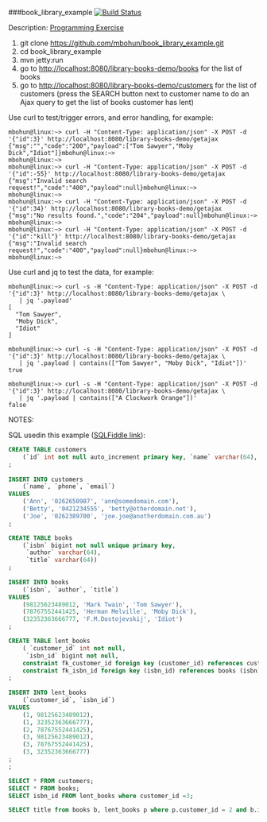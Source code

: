 ###book_library_example [![Build Status](https://travis-ci.org/mbohun/book_library_example.svg?branch=master)](https://travis-ci.org/mbohun/book_library_example)

Description: [Programming Exercise](issues#1)

1. git clone https://github.com/mbohun/book_library_example.git
2. cd book_library_example
3. mvn jetty:run
4. go to [http://localhost:8080/library-books-demo/books](http://localhost:8080/library-books-demo/books) for the list of books
5. go to [http://localhost:8080/library-books-demo/customers](http://localhost:8080/library-books-demo/customers) for the list of customers (press the SEARCH button next to customer name to do an Ajax query to get the list of books customer has lent)

Use curl to test/trigger errors, and error handling, for example:
```
mbohun@linux:~> curl -H "Content-Type: application/json" -X POST -d '{"id":3}' http://localhost:8080/library-books-demo/getajax
{"msg":"","code":"200","payload":["Tom Sawyer","Moby Dick","Idiot"]}mbohun@linux:~> 
mbohun@linux:~>
mbohun@linux:~> curl -H "Content-Type: application/json" -X POST -d '{"id":-55}' http://localhost:8080/library-books-demo/getajax
{"msg":"Invalid search request!","code":"400","payload":null}mbohun@linux:~> 
mbohun@linux:~> 
mbohun@linux:~> curl -H "Content-Type: application/json" -X POST -d '{"id":34}' http://localhost:8080/library-books-demo/getajax
{"msg":"No results found.","code":"204","payload":null}mbohun@linux:~> 
mbohun@linux:~>
mbohun@linux:~> curl -H "Content-Type: application/json" -X POST -d '{"id":"kill"}' http://localhost:8080/library-books-demo/getajax
{"msg":"Invalid search request!","code":"400","payload":null}mbohun@linux:~> 
mbohun@linux:~> 
```

Use curl and jq to test the data, for example:
```
mbohun@linux:~> curl -s -H "Content-Type: application/json" -X POST -d '{"id":3}' http://localhost:8080/library-books-demo/getajax \
   | jq '.payload'
[
  "Tom Sawyer",
  "Moby Dick",
  "Idiot"
]

mbohun@linux:~> curl -s -H "Content-Type: application/json" -X POST -d '{"id":3}' http://localhost:8080/library-books-demo/getajax \
   | jq '.payload | contains(["Tom Sawyer", "Moby Dick", "Idiot"])'
true

mbohun@linux:~> curl -s -H "Content-Type: application/json" -X POST -d '{"id":3}' http://localhost:8080/library-books-demo/getajax \
   | jq '.payload | contains(["A Clockwork Orange"])'
false
```

NOTES:

SQL usedin this example ([SQLFiddle link](http://sqlfiddle.com/#!2/aefe3/2)):
```sql
CREATE TABLE customers
	(`id` int not null auto_increment primary key, `name` varchar(64), `phone` varchar(32), `email` nvarchar(320) )
;
	
INSERT INTO customers
	(`name`, `phone`, `email`)
VALUES
	('Ann', '0262650987', 'ann@somedomain.com'),
    ('Betty', '0421234555', 'betty@otherdomain.net'),
    ('Joe', '0262389700', 'joe.joe@anotherdomain.com.au')
;

CREATE TABLE books
	(`isbn` bigint not null unique primary key,
     `author` varchar(64),
     `title` varchar(64))
;
	
INSERT INTO books
	(`isbn`, `author`, `title`)
VALUES
	(98125623489012, 'Mark Twain', 'Tom Sawyer'),
	(78767552441425, 'Herman Melville', 'Moby Dick'),
    (32352363666777, 'F.M.Dostojevskij', 'Idiot')
;

CREATE TABLE lent_books
	( `customer_id` int not null,
     `isbn_id` bigint not null,
    constraint fk_customer_id foreign key (customer_id) references customers (id),
    constraint fk_isbn_id foreign key (isbn_id) references books (isbn))
;
	
INSERT INTO lent_books
	(`customer_id`, `isbn_id`)
VALUES
	(1, 98125623489012),
    (1, 32352363666777),
    (2, 78767552441425),
    (3, 98125623489012),
    (3, 78767552441425),
    (3, 32352363666777)
;
;
```
```sql
SELECT * FROM customers;
SELECT * FROM books;
SELECT isbn_id FROM lent_books where customer_id =3;

SELECT title from books b, lent_books p where p.customer_id = 2 and b.isbn = p.isbn_id;
```

